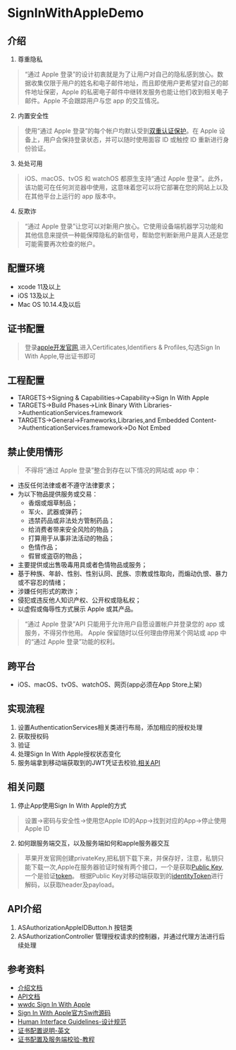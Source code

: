 # SignInWithAppleDemo

## 介绍

1. 尊重隐私
> “通过 Apple 登录”的设计初衷就是为了让用户对自己的隐私感到放心。数据收集仅限于用户的姓名和电子邮件地址，而且即使用户更希望对自己的邮件地址保密，Apple 的私密电子邮件中继转发服务也能让他们收到相关电子邮件。Apple 不会跟踪用户与您 app 的交互情况。

2. 内置安全性
> 使用“通过 Apple 登录”的每个帐户均默认受到[双重认证保护](https://support.apple.com/en-us/HT204915)。在 Apple 设备上，用户会保持登录状态，并可以随时使用面容 ID 或触控 ID 重新进行身份验证。

3. 处处可用
> iOS、macOS、tvOS 和 watchOS 都原生支持“通过 Apple 登录”。此外，该功能可在任何浏览器中使用，这意味着您可以将它部署在您的网站上以及在其他平台上运行的 app 版本中。

4. 反欺诈
> “通过 Apple 登录”让您可以对新用户放心。它使用设备端机器学习功能和其他信息来提供一种能保障隐私的新信号，帮助您判断新用户是真人还是您可能需要再次检查的帐户。

## 配置环境

* xcode 11及以上
*  iOS 13及以上
* Mac OS 10.14.4及以后

## 证书配置

> 登录[apple开发官网](https://developer.apple.com),进入Certificates,Identifiers & Profiles,勾选Sign In With Apple,导出证书即可

## 工程配置

* TARGETS->Signing & Capabilities->Capability->Sign In With Apple
* TARGETS->Build Phases->Link Binary With Libraries->AuthenticationServices.framework
* TARGETS->General->Frameworks,Libraries,and Embedded Content->AuthenticationServices.framework->Do Not Embed

## 禁止使用情形

> 不得将“通过 Apple 登录”整合到存在以下情况的网站或 app 中：

* 违反任何法律或者不遵守法律要求；
* 为以下物品提供服务或交易：
  * 香烟或烟草制品；
  * 军火、武器或弹药；
  * 违禁药品或非法处方管制药品；
  * 给消费者带来安全风险的物品；
  * 打算用于从事非法活动的物品；
  * 色情作品；
  * 假冒或盗窃的物品；
* 主要提供或出售吸毒用具或者色情物品或服务；
* 基于种族、年龄、性别、性别认同、民族、宗教或性取向，而煽动仇恨、暴力或不容忍的情绪；
* 涉嫌任何形式的欺诈；
* 侵犯或违反他人知识产权、公开权或隐私权；
* 以虚假或侮辱性方式展示 Apple 或其产品。

> “通过 Apple 登录”API 只能用于允许用户自愿设置帐户并登录您的 app 或服务，不得另作他用。
Apple 保留随时以任何理由停用某个网站或 app 中的“通过 Apple 登录”功能的权利。


## 跨平台

* iOS、macOS、tvOS、watchOS、网页(app必须在App Store上架)

## 实现流程

1. 设置AuthenticationServices相关类进行布局，添加相应的授权处理
2. 获取授权码
3. 验证
4. 处理Sign In With Apple授权状态变化
5. 服务端拿到移动端获取到的JWT凭证去校验,[相关API](https://developer.apple.com/documentation/signinwithapplerestapi/generate_and_validate_tokens)

## 相关问题

1. 停止App使用Sign In With Apple的方式
> 设置->密码与安全性->使用您Apple ID的App->找到对应的App->停止使用Apple ID

2. 如何跟服务端交互，以及服务端如何和apple服务器交互
> 苹果开发官网创建privateKey,把私钥下载下来，并保存好，注意，私钥只能下载一次,Apple在服务器验证时候有两个接口，一个是获取[Public Key](https://developer.apple.com/documentation/signinwithapplerestapi/fetch_apple_s_public_key_for_verifying_token_signature),一个是验证[token](https://developer.apple.com/documentation/signinwithapplerestapi/generate_and_validate_tokens)。
根据Public Key对移动端获取到的[identityToken](http://www.ruanyifeng.com/blog/2018/07/json_web_token-tutorial.html)进行解码，以获取header及payload。


## API介绍

1.  ASAuthorizationAppleIDButton.h 按钮类
2. ASAuthorizationController 管理授权请求的控制器，并通过代理方法进行后续处理

## 参考资料

* [介绍文档](https://developer.apple.com/cn/sign-in-with-apple/get-started/)
* [API文档](https://developer.apple.com/documentation/authenticationservices?language=objc)
* [wwdc Sign In With Apple](https://developer.apple.com/videos/play/wwdc2019/706)
* [Sign In With Apple官方Swift源码](https://docs-assets.developer.apple.com/published/8f9ca51349/AddingTheSignInWithAppleFlowToYourApp.zip)
* [Human Interface Guidelines-设计规范](https://developer.apple.com/design/human-interface-guidelines/sign-in-with-apple/overview/)
* [证书配置说明-英文](https://help.apple.com/developer-account/?lang=en#/devde676e696)
* [证书配置及服务端校验-教程](https://developer.okta.com/blog/2019/06/04/what-the-heck-is-sign-in-with-apple)

